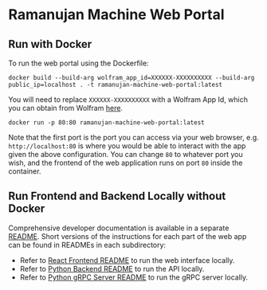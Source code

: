 # Ramanujan Machine Web Portal

## Run with Docker
To run the web portal using the Dockerfile:  

`docker build --build-arg wolfram_app_id=XXXXXX-XXXXXXXXXX --build-arg public_ip=localhost . -t ramanujan-machine-web-portal:latest`  

You will need to replace `XXXXXX-XXXXXXXXXX` with a Wolfram App Id, which you can obtain from Wolfram [here](https://developer.wolframalpha.com/).

`docker run -p 80:80 ramanujan-machine-web-portal:latest`  

Note that the first port is the port you can access via your web browser, e.g. `http://localhost:80` is where you would be able to interact with the app given the above configuration. You can change `80` to whatever port you wish, and the frontend of the web application runs on port `80` inside the container.

## Run Frontend and Backend Locally without Docker
Comprehensive developer documentation is available in a separate [README](./docs/DEVELOPER.md). Short versions of the instructions for each part of the web app can be found in READMEs in each subdirectory:
- Refer to [React Frontend README](./react-frontend/README.md) to run the web interface locally.
- Refer to [Python Backend README](./python-backend/README.md) to run the API locally.
- Refer to [Python gRPC Server README](./lirec-grpc-server/README.md) to run the gRPC server locally.
